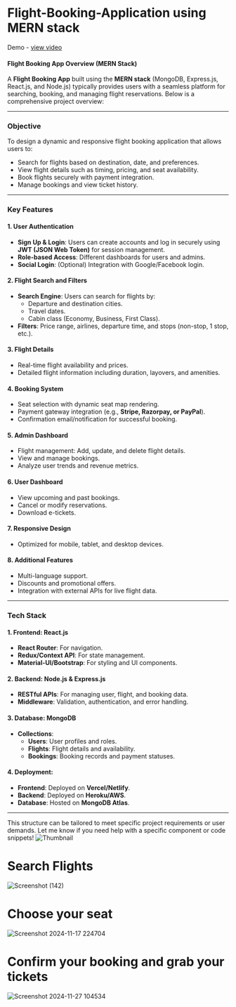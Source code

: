 # Flight-Booking-Application using MERN stack
Demo - <a href="https://drive.google.com/file/d/1FEt217XAzGkhIPou8aNikEvLHj8U7XPO/view?usp=sharing">view video</a>
#### **Flight Booking App Overview (MERN Stack)**

A **Flight Booking App** built using the **MERN stack** (MongoDB, Express.js, React.js, and Node.js) typically provides users with a seamless platform for searching, booking, and managing flight reservations. Below is a comprehensive project overview:

---

### **Objective**
To design a dynamic and responsive flight booking application that allows users to:
- Search for flights based on destination, date, and preferences.
- View flight details such as timing, pricing, and seat availability.
- Book flights securely with payment integration.
- Manage bookings and view ticket history.

---

### **Key Features**
#### 1. **User Authentication**
   - **Sign Up & Login**: Users can create accounts and log in securely using **JWT (JSON Web Token)** for session management.
   - **Role-based Access**: Different dashboards for users and admins.
   - **Social Login**: (Optional) Integration with Google/Facebook login.

#### 2. **Flight Search and Filters**
   - **Search Engine**: Users can search for flights by:
     - Departure and destination cities.
     - Travel dates.
     - Cabin class (Economy, Business, First Class).
   - **Filters**: Price range, airlines, departure time, and stops (non-stop, 1 stop, etc.).

#### 3. **Flight Details**
   - Real-time flight availability and prices.
   - Detailed flight information including duration, layovers, and amenities.

#### 4. **Booking System**
   - Seat selection with dynamic seat map rendering.
   - Payment gateway integration (e.g., **Stripe, Razorpay, or PayPal**).
   - Confirmation email/notification for successful booking.

#### 5. **Admin Dashboard**
   - Flight management: Add, update, and delete flight details.
   - View and manage bookings.
   - Analyze user trends and revenue metrics.

#### 6. **User Dashboard**
   - View upcoming and past bookings.
   - Cancel or modify reservations.
   - Download e-tickets.

#### 7. **Responsive Design**
   - Optimized for mobile, tablet, and desktop devices.

#### 8. **Additional Features**
   - Multi-language support.
   - Discounts and promotional offers.
   - Integration with external APIs for live flight data.

---

### **Tech Stack**
#### 1. **Frontend**: React.js
   - **React Router**: For navigation.
   - **Redux/Context API**: For state management.
   - **Material-UI/Bootstrap**: For styling and UI components.

#### 2. **Backend**: Node.js & Express.js
   - **RESTful APIs**: For managing user, flight, and booking data.
   - **Middleware**: Validation, authentication, and error handling.

#### 3. **Database**: MongoDB
   - **Collections**:
     - **Users**: User profiles and roles.
     - **Flights**: Flight details and availability.
     - **Bookings**: Booking records and payment statuses.

#### 4. **Deployment**:
   - **Frontend**: Deployed on **Vercel/Netlify**.
   - **Backend**: Deployed on **Heroku/AWS**.
   - **Database**: Hosted on **MongoDB Atlas**.

---
This structure can be tailored to meet specific project requirements or user demands. Let me know if you need help with a specific component or code snippets!
![Thumbnail](https://github.com/user-attachments/assets/7bda8273-6bb1-4715-af6f-7c8358b38997)
# Search Flights
![Screenshot (142)](https://github.com/user-attachments/assets/93bc7453-879c-444c-b4fd-2b6fe1975c1e)
# Choose your seat
![Screenshot 2024-11-17 224704](https://github.com/user-attachments/assets/efd6e732-d433-47cb-892b-42f8379b4643)
# Confirm your booking and grab your tickets
![Screenshot 2024-11-27 104534](https://github.com/user-attachments/assets/2d79acf4-c9c9-48e0-ac28-ddb60984c692)



